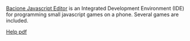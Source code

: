 [Bacione Javascript Editor](https://github.com/bacionejs/editor/blob/main/bacione.html) is an Integrated Development Environment (IDE) for programming small javascript games on a phone. Several games are included.

[Help pdf](https://github.com/bacionejs/editor/blob/main/Help.pdf)

